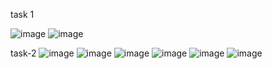 task 1

![image](https://github.com/karteek-02/starzi-task/assets/94367999/e362e04d-2f9d-4cbe-9182-0a9d5c8ea540)
![image](https://github.com/karteek-02/starzi-task/assets/94367999/dba5e597-9c79-4d18-ad64-107370b2e9e3)

task-2
![image](https://github.com/karteek-02/starzi-task/assets/94367999/2a69be13-f9c2-4cf8-be66-817dd78d955f)
![image](https://github.com/karteek-02/starzi-task/assets/94367999/d0cbe84f-5222-4fc8-8f81-cb6e99fe2e66)
![image](https://github.com/karteek-02/starzi-task/assets/94367999/243d043d-9d26-4664-80e5-c58c1fa6eb58)
![image](https://github.com/karteek-02/starzi-task/assets/94367999/818cbcf4-20a5-44ff-8408-667d579d054a)
![image](https://github.com/karteek-02/starzi-task/assets/94367999/7351e3e5-647a-4a16-8c5b-7db385771874)
![image](https://github.com/karteek-02/starzi-task/assets/94367999/2643f56d-4b4d-463e-84ed-b1e08cd9fbcb)
